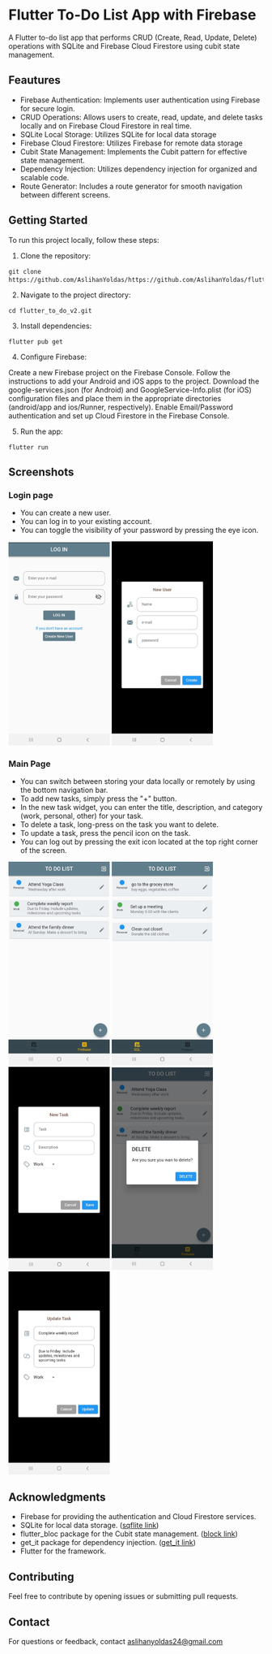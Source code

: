 # Flutter To-Do List App with Firebase

A Flutter to-do list app that performs CRUD (Create, Read, Update, Delete) operations with SQLite and Firebase Cloud Firestore using cubit state management.

## Feautures
- Firebase Authentication: Implements user authentication using Firebase for secure login.
- CRUD Operations: Allows users to create, read, update, and delete tasks locally and on Firebase Cloud Firestore in real time.
- SQLite Local Storage: Utilizes SQLite for local data storage
- Firebase Cloud Firestore: Utilizes Firebase for remote data storage 
- Cubit State Management: Implements the Cubit pattern for effective state management.
- Dependency Injection: Utilizes dependency injection for organized and scalable code.
- Route Generator: Includes a route generator for smooth navigation between different screens.

## Getting Started
To run this project locally, follow these steps:

1. Clone the repository:
``` 
git clone https://github.com/AslihanYoldas/https://github.com/AslihanYoldas/flutter_to_do_v2.git
```
2. Navigate to the project directory:

```
cd flutter_to_do_v2.git
```
3. Install dependencies:
```
flutter pub get
```
4. Configure Firebase:

Create a new Firebase project on the Firebase Console.
Follow the instructions to add your Android and iOS apps to the project.
Download the google-services.json (for Android) and GoogleService-Info.plist (for iOS) configuration files and place them in the appropriate directories (android/app and ios/Runner, respectively).
Enable Email/Password authentication and set up Cloud Firestore in the Firebase Console.

5. Run the app:

``` 
flutter run
``` 

## Screenshots
### Login page 
- You can create a new user.
- You can log in to your existing account.
- You can toggle the visibility of your password by pressing the eye icon.

<img src="screen_shots/login_page.jpeg" alt="login_page" width="200"/>
<img src="screen_shots/create_user.jpeg" alt="create_user" width="200"/>

### Main Page
- You can switch between storing your data locally or remotely by using the bottom navigation bar.
- To add new tasks, simply press the "+" button.
- In the new task widget, you can enter the title, description, and category (work, personal, other) for your task.
- To delete a task, long-press on the task you want to delete.
- To update a task, press the pencil icon on the task.
- You can log out by pressing the exit icon located at the top right corner of the screen.

<img src="screen_shots/firebase_main_page.jpeg" alt="firebase_main_page" width="200"/>
<img src="screen_shots/sql_main_page.jpeg" alt="sql_main_page" width="200"/>
<img src="screen_shots/new_task.jpeg" alt="new_task" width="200"/>
<img src="screen_shots/delete_task.jpeg" alt="delete_task" width="200"/>
<img src="screen_shots/update_task.jpeg" alt="update_task" width="200"/>

## Acknowledgments
- Firebase for providing the authentication and Cloud Firestore services.
- SQLite for local data storage. ([sqflite link](https://pub.dev/packages/sqflite))
- flutter_bloc package for the Cubit state management. ([block link](https://pub.dev/packages/flutter_bloc))
- get_it package for dependency injection. ([get_it link](https://pub.dev/packages/get_it))
- Flutter for the framework.

## Contributing
Feel free to contribute by opening issues or submitting pull requests. 

## Contact
For questions or feedback, contact aslihanyoldas24@gmail.com



